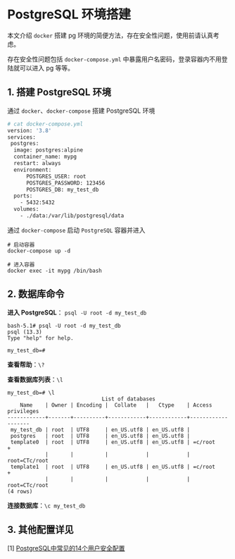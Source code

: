 # PostgreSQL 环境搭建

本文介绍 `docker` 搭建 pg 环境的简便方法，存在安全性问题，使用前请认真考虑。

存在安全性问题包括 `docker-compose.yml` 中暴露用户名密码，登录容器内不用登陆就可以进入 pg 等等。

## 1. 搭建 PostgreSQL 环境

通过 `docker`、`docker-compose` 搭建 PostgreSQL 环境

```dockerfile
# cat docker-compose.yml
version: '3.8'
services:
 postgres:
  image: postgres:alpine
  container_name: mypg
  restart: always
  environment:
      POSTGRES_USER: root
      POSTGRES_PASSWORD: 123456
      POSTGRES_DB: my_test_db
  ports:
    - 5432:5432
  volumes:
    - ./data:/var/lib/postgresql/data
```

通过 `docker-compose` 启动 `PostgreSQL` 容器并进入

```shell
# 启动容器
docker-compose up -d

# 进入容器
docker exec -it mypg /bin/bash
```

## 2. 数据库命令

**进入 PostgreSQL**： `psql -U root -d my_test_db`

```shell
bash-5.1# psql -U root -d my_test_db
psql (13.3)
Type "help" for help.

my_test_db=#
```

**查看帮助**：`\?`

**查看数据库列表**：`\l`

```shell
my_test_db=# \l
                              List of databases
    Name    | Owner | Encoding |  Collate   |   Ctype    | Access privileges 
------------+-------+----------+------------+------------+-------------------
 my_test_db | root  | UTF8     | en_US.utf8 | en_US.utf8 | 
 postgres   | root  | UTF8     | en_US.utf8 | en_US.utf8 | 
 template0  | root  | UTF8     | en_US.utf8 | en_US.utf8 | =c/root          +
            |       |          |            |            | root=CTc/root
 template1  | root  | UTF8     | en_US.utf8 | en_US.utf8 | =c/root          +
            |       |          |            |            | root=CTc/root
(4 rows)
```

**连接数据库**：`\c my_test_db`

## 3. 其他配置详见

[1] [PostgreSQL中常见的14个用户安全配置](https://cloud.tencent.com/developer/article/1657615)

